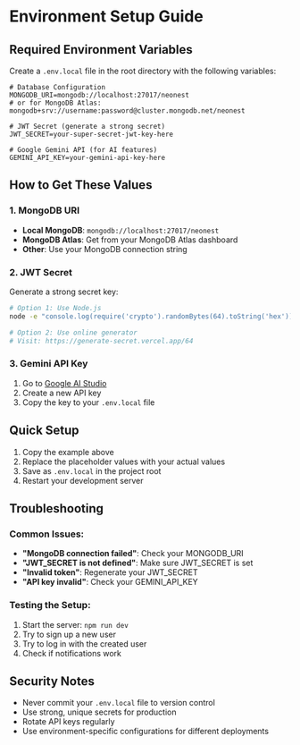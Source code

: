 # Environment Setup Guide

## Required Environment Variables

Create a `.env.local` file in the root directory with the following variables:

```env
# Database Configuration
MONGODB_URI=mongodb://localhost:27017/neonest
# or for MongoDB Atlas: mongodb+srv://username:password@cluster.mongodb.net/neonest

# JWT Secret (generate a strong secret)
JWT_SECRET=your-super-secret-jwt-key-here

# Google Gemini API (for AI features)
GEMINI_API_KEY=your-gemini-api-key-here
```

## How to Get These Values

### 1. MongoDB URI
- **Local MongoDB**: `mongodb://localhost:27017/neonest`
- **MongoDB Atlas**: Get from your MongoDB Atlas dashboard
- **Other**: Use your MongoDB connection string

### 2. JWT Secret
Generate a strong secret key:
```bash
# Option 1: Use Node.js
node -e "console.log(require('crypto').randomBytes(64).toString('hex'))"

# Option 2: Use online generator
# Visit: https://generate-secret.vercel.app/64
```

### 3. Gemini API Key
1. Go to [Google AI Studio](https://makersuite.google.com/app/apikey)
2. Create a new API key
3. Copy the key to your `.env.local` file

## Quick Setup

1. Copy the example above
2. Replace the placeholder values with your actual values
3. Save as `.env.local` in the project root
4. Restart your development server

## Troubleshooting

### Common Issues:
- **"MongoDB connection failed"**: Check your MONGODB_URI
- **"JWT_SECRET is not defined"**: Make sure JWT_SECRET is set
- **"Invalid token"**: Regenerate your JWT_SECRET
- **"API key invalid"**: Check your GEMINI_API_KEY

### Testing the Setup:
1. Start the server: `npm run dev`
2. Try to sign up a new user
3. Try to log in with the created user
4. Check if notifications work

## Security Notes

- Never commit your `.env.local` file to version control
- Use strong, unique secrets for production
- Rotate API keys regularly
- Use environment-specific configurations for different deployments 
